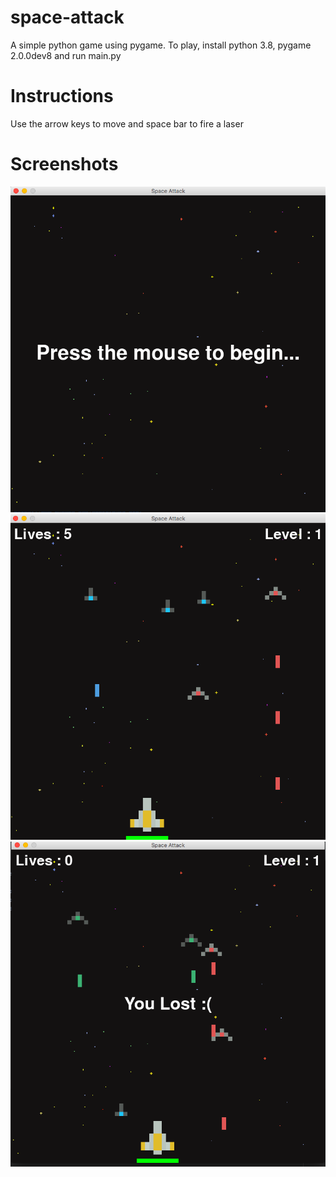 # space-attack
A simple python game using pygame.
To play, install python 3.8, pygame 2.0.0dev8 and run main.py

# Instructions
Use the arrow keys to move and space bar to fire a laser

# Screenshots
![](images/1.png)
![](images/2.png)
![](images/3.png)
